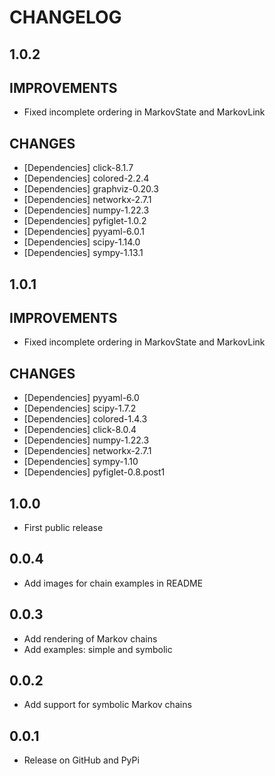 # CHANGELOG

1.0.2
-----

## IMPROVEMENTS
- Fixed incomplete ordering in MarkovState and MarkovLink

## CHANGES
- [Dependencies] click-8.1.7
- [Dependencies] colored-2.2.4
- [Dependencies] graphviz-0.20.3
- [Dependencies] networkx-2.7.1
- [Dependencies] numpy-1.22.3
- [Dependencies] pyfiglet-1.0.2
- [Dependencies] pyyaml-6.0.1
- [Dependencies] scipy-1.14.0
- [Dependencies] sympy-1.13.1


1.0.1
-----

## IMPROVEMENTS
- Fixed incomplete ordering in MarkovState and MarkovLink

## CHANGES
- [Dependencies] pyyaml-6.0
- [Dependencies] scipy-1.7.2
- [Dependencies] colored-1.4.3
- [Dependencies] click-8.0.4
- [Dependencies] numpy-1.22.3
- [Dependencies] networkx-2.7.1
- [Dependencies] sympy-1.10
- [Dependencies] pyfiglet-0.8.post1


1.0.0
-----

- First public release


0.0.4
-----

- Add images for chain examples in README


0.0.3
-----

- Add rendering of Markov chains
- Add examples: simple and symbolic


0.0.2
-----

- Add support for symbolic Markov chains


0.0.1
-----

- Release on GitHub and PyPi
